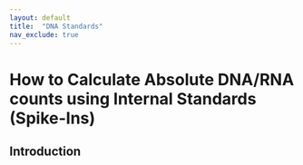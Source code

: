 ```yaml
---
layout: default
title:  "DNA Standards"
nav_exclude: true
---
```

<h1>How to Calculate Absolute DNA/RNA counts using Internal Standards (Spike-Ins)</h1>

## Introduction

## 